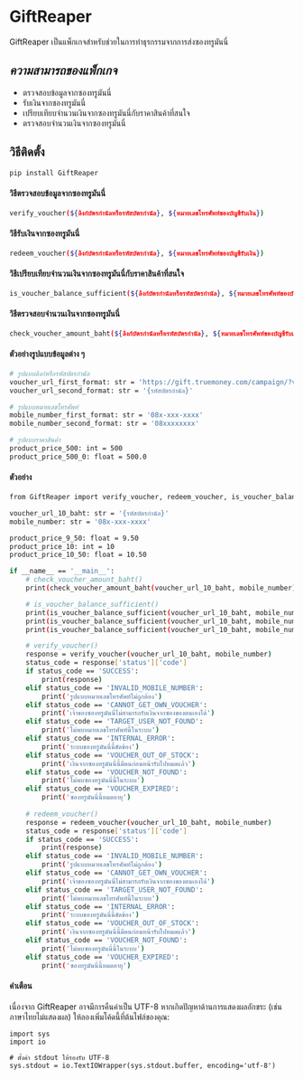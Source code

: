 # GiftReaper
GiftReaper เป็นแพ็กเกจสำหรับช่วยในการทำธุรกรรมจากการส่งซองทรูมันนี่
## _ความสามารถของแพ็กเกจ_
- ตรวจสอบข้อมูลจากซองทรูมันนี่
- รับเงินจากซองทรูมันนี่
- เปรียบเทียบจำนวนเงินจากซองทรูมันนี่กับราคาสินค้าที่สนใจ
- ตรวจสอบจำนวนเงินจากซองทรูมันนี่
## วิธีติดตั้ง
```sh
pip install GiftReaper
```
#### วิธีตรวจสอบข้อมูลจากซองทรูมันนี่
```sh
verify_voucher(${ลิงก์บัตรกำนัลหรือรหัสบัตรกำนัล}, ${หมายเลขโทรศัพท์ของบัญชีรับเงิน})
```
#### วิธีรับเงินจากซองทรูมันนี่
```sh
redeem_voucher(${ลิงก์บัตรกำนัลหรือรหัสบัตรกำนัล}, ${หมายเลขโทรศัพท์ของบัญชีรับเงิน})
```
#### วิธีเปรียบเทียบจำนวนเงินจากซองทรูมันนี่กับราคาสินค้าที่สนใจ
```sh
is_voucher_balance_sufficient(${ลิงก์บัตรกำนัลหรือรหัสบัตรกำนัล}, ${หมายเลขโทรศัพท์ของบัญชีรับเงิน}, ${ราคาสินค้าที่สนใจ})
```
#### วิธีตรวจสอบจำนวนเงินจากซองทรูมันนี่
```sh
check_voucher_amount_baht(${ลิงก์บัตรกำนัลหรือรหัสบัตรกำนัล}, ${หมายเลขโทรศัพท์ของบัญชีรับเงิน})
```
#### ตัวอย่างรูปแบบข้อมูลต่าง ๆ
```sh
# รูปแบบลิงก์หรือรหัสบัตรกำนัล
voucher_url_first_format: str = 'https://gift.truemoney.com/campaign/?v={รหัสบัตรกำนัล}'
voucher_url_second_format: str = '{รหัสบัตรกำนัล}'

# รูปแบบหมายเลขโทรศัพท์
mobile_number_first_format: str = '08x-xxx-xxxx'
mobile_number_second_format: str = '08xxxxxxxx'

# รูปแบบราคาสินค้า
product_price_500: int = 500
product_price_500_0: float = 500.0
```
#### ตัวอย่าง
```sh
from GiftReaper import verify_voucher, redeem_voucher, is_voucher_balance_sufficient, check_voucher_amount_baht

voucher_url_10_baht: str = '{รหัสบัตรกำนัล}'
mobile_number: str = '08x-xxx-xxxx'

product_price_9_50: float = 9.50
product_price_10: int = 10
product_price_10_50: float = 10.50

if __name__ == '__main__':
    # check_voucher_amount_baht()
    print(check_voucher_amount_baht(voucher_url_10_baht, mobile_number)) # ผลลัพธ์ 10.0

    # is_voucher_balance_sufficient()
    print(is_voucher_balance_sufficient(voucher_url_10_baht, mobile_number, product_price_9_50)) # ผลลัพธ์ False
    print(is_voucher_balance_sufficient(voucher_url_10_baht, mobile_number, product_price_10)) # ผลลัพธ์ True
    print(is_voucher_balance_sufficient(voucher_url_10_baht, mobile_number, product_price_10_50)) # ผลลัพธ์ False

    # verify_voucher()
    response = verify_voucher(voucher_url_10_baht, mobile_number)
    status_code = response['status']['code']
    if status_code == 'SUCCESS':
        print(response)
    elif status_code == 'INVALID_MOBILE_NUMBER':
        print('รูปแบบหมายเลขโทรศัพท์ไม่ถูกต้อง')
    elif status_code == 'CANNOT_GET_OWN_VOUCHER':
        print('เจ้าของซองทรูมันนี่ไม่สามารถรับเงินจากซองของตนเองได้')
    elif status_code == 'TARGET_USER_NOT_FOUND':
        print('ไม่พบหมายเลขโทรศัพท์นี้ในระบบ')
    elif status_code == 'INTERNAL_ERROR':
        print('ระบบของทรูมันนี่นี้ขัดข้อง')
    elif status_code == 'VOUCHER_OUT_OF_STOCK':
        print('เงินจากซองทรูมันนี่นี้มีคนก่อนหน้ารับไปหมดแล้ว')
    elif status_code == 'VOUCHER_NOT_FOUND':
        print('ไม่พบซองทรูมันนี่นี้ในระบบ')
    elif status_code == 'VOUCHER_EXPIRED':
        print('ซองทรูมันนี่นี้หมดอายุ')
    
    # redeem_voucher()
    response = redeem_voucher(voucher_url_10_baht, mobile_number)
    status_code = response['status']['code']
    if status_code == 'SUCCESS':
        print(response)
    elif status_code == 'INVALID_MOBILE_NUMBER':
        print('รูปแบบหมายเลขโทรศัพท์ไม่ถูกต้อง')
    elif status_code == 'CANNOT_GET_OWN_VOUCHER':
        print('เจ้าของซองทรูมันนี่ไม่สามารถรับเงินจากซองของตนเองได้')
    elif status_code == 'TARGET_USER_NOT_FOUND':
        print('ไม่พบหมายเลขโทรศัพท์นี้ในระบบ')
    elif status_code == 'INTERNAL_ERROR':
        print('ระบบของทรูมันนี่นี้ขัดข้อง')
    elif status_code == 'VOUCHER_OUT_OF_STOCK':
        print('เงินจากซองทรูมันนี่นี้มีคนก่อนหน้ารับไปหมดแล้ว')
    elif status_code == 'VOUCHER_NOT_FOUND':
        print('ไม่พบซองทรูมันนี่นี้ในระบบ')
    elif status_code == 'VOUCHER_EXPIRED':
        print('ซองทรูมันนี่นี้หมดอายุ')
```

#### คำเตือน
เนื่องจาก GiftReaper อาจมีการคืนค่าเป็น UTF-8 หากเกิดปัญหาด้านการแสดงผลอักขระ (เช่น ภาษาไทยไม่แสดงผล) ให้ลองเพิ่มโค้ดนี้ที่ต้นไฟล์ของคุณ:
```shell
import sys
import io

# ตั้งค่า stdout ให้รองรับ UTF-8
sys.stdout = io.TextIOWrapper(sys.stdout.buffer, encoding='utf-8')
```
